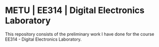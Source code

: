 # METU | EE314 | Digital Electronics Laboratory
This repository consists of the preliminary work I have done for the course EE314 - Digital Electronics Laboratory.

